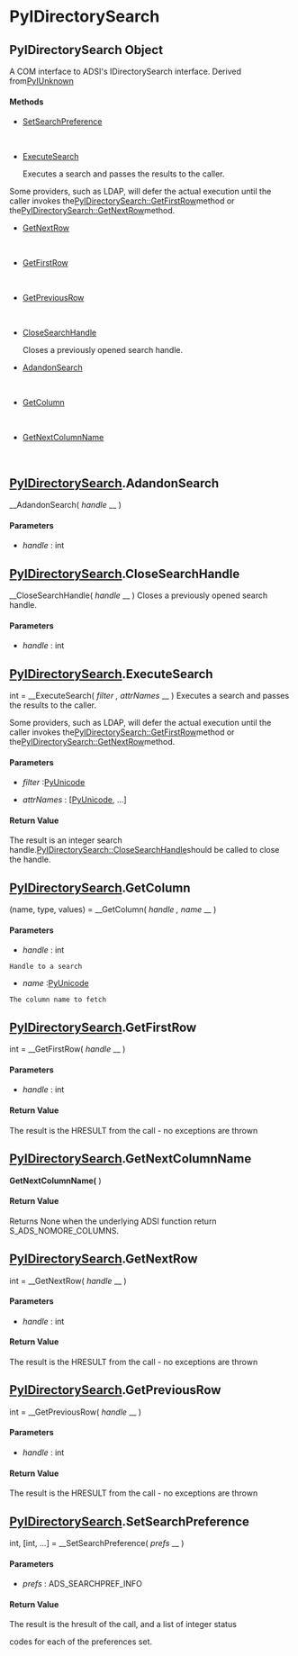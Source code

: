 # PyIDirectorySearch

## PyIDirectorySearch Object

A COM interface to ADSI's IDirectorySearch interface.
Derived from[PyIUnknown](#pyiunknown)

#### Methods


  - [SetSearchPreference](PyIDirectorySearch.md#pyidirectorysearchsetsearchpreference)

    &nbsp;

  - [ExecuteSearch](PyIDirectorySearch.md#pyidirectorysearchexecutesearch)

    Executes a search and passes the results to the caller. 

Some providers, such as LDAP, will defer the actual execution until the caller invokes the[PyIDirectorySearch::GetFirstRow](PyIDirectorySearch.md#pyidirectorysearchgetfirstrow)method or the[PyIDirectorySearch::GetNextRow](PyIDirectorySearch.md#pyidirectorysearchgetnextrow)method.&nbsp;

  - [GetNextRow](PyIDirectorySearch.md#pyidirectorysearchgetnextrow)

    &nbsp;

  - [GetFirstRow](PyIDirectorySearch.md#pyidirectorysearchgetfirstrow)

    &nbsp;

  - [GetPreviousRow](PyIDirectorySearch.md#pyidirectorysearchgetpreviousrow)

    &nbsp;

  - [CloseSearchHandle](PyIDirectorySearch.md#pyidirectorysearchclosesearchhandle)

    Closes a previously opened search handle.&nbsp;

  - [AdandonSearch](PyIDirectorySearch.md#pyidirectorysearchadandonsearch)

    &nbsp;

  - [GetColumn](PyIDirectorySearch.md#pyidirectorysearchgetcolumn)

    &nbsp;

  - [GetNextColumnName](PyIDirectorySearch.md#pyidirectorysearchgetnextcolumnname)

    &nbsp;

## [PyIDirectorySearch](#pyidirectorysearch).AdandonSearch

 __AdandonSearch( *handle* __ )


#### Parameters


  -  *handle* : int

    

## [PyIDirectorySearch](#pyidirectorysearch).CloseSearchHandle

 __CloseSearchHandle( *handle* __ )
Closes a previously opened search handle.

#### Parameters


  -  *handle* : int

    

## [PyIDirectorySearch](#pyidirectorysearch).ExecuteSearch

int = __ExecuteSearch( *filter*  *, attrNames* __ )
Executes a search and passes the results to the caller. 

Some providers, such as LDAP, will defer the actual execution until the caller invokes the[PyIDirectorySearch::GetFirstRow](PyIDirectorySearch.md#pyidirectorysearchgetfirstrow)method or the[PyIDirectorySearch::GetNextRow](PyIDirectorySearch.md#pyidirectorysearchgetnextrow)method.

#### Parameters


  -  *filter* :[PyUnicode](#pyunicode)

    

  -  *attrNames* : [[PyUnicode](#pyunicode), ...]

    

#### Return Value
The result is an integer search handle.[PyIDirectorySearch::CloseSearchHandle](PyIDirectorySearch.md#pyidirectorysearchclosesearchhandle)should be called to close the handle.

## [PyIDirectorySearch](#pyidirectorysearch).GetColumn

(name, type, values) = __GetColumn( *handle*  *, name* __ )


#### Parameters


  -  *handle* : int

    Handle to a search

  -  *name* :[PyUnicode](#pyunicode)

    The column name to fetch

## [PyIDirectorySearch](#pyidirectorysearch).GetFirstRow

int = __GetFirstRow( *handle* __ )


#### Parameters


  -  *handle* : int

    

#### Return Value
The result is the HRESULT from the call - no exceptions are thrown

## [PyIDirectorySearch](#pyidirectorysearch).GetNextColumnName

 __GetNextColumnName(__ )


#### Return Value
Returns None when the underlying ADSI function return S_ADS_NOMORE_COLUMNS.

## [PyIDirectorySearch](#pyidirectorysearch).GetNextRow

int = __GetNextRow( *handle* __ )


#### Parameters


  -  *handle* : int

    

#### Return Value
The result is the HRESULT from the call - no exceptions are thrown

## [PyIDirectorySearch](#pyidirectorysearch).GetPreviousRow

int = __GetPreviousRow( *handle* __ )


#### Parameters


  -  *handle* : int

    

#### Return Value
The result is the HRESULT from the call - no exceptions are thrown

## [PyIDirectorySearch](#pyidirectorysearch).SetSearchPreference

int, [int, ...] = __SetSearchPreference( *prefs* __ )


#### Parameters


  -  *prefs* : ADS_SEARCHPREF_INFO

    

#### Return Value
The result is the hresult of the call, and a list of integer status 

codes for each of the preferences set.